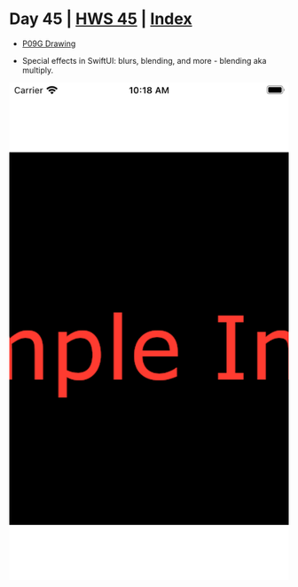 # Day 45 | [HWS 45](https://www.hackingwithswift.com/100/swiftui/45) | [Index](https://github.com/JulesMoorhouse/100DaysOfSwiftUI/blob/main/README.md)

- [P09G Drawing](https://github.com/JulesMoorhouse/100DaysOfSwiftUI/blob/main/P09G%20Drawing/P09F%20Drawing/ContentView.swift) 

- Special effects in SwiftUI: blurs, blending, and more - blending aka multiply.

<img src="../Images/day44g.png">
